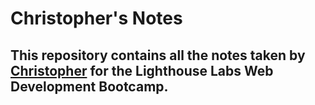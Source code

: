 # Christopher's Notes
## This repository contains all the notes taken by [Christopher](https://github.com/Yourthy) for the Lighthouse Labs Web Development Bootcamp.


